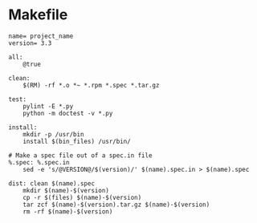 # Makefile
	name= project_name
	version= 3.3
	
	all: 
		@true
	
	clean:
		$(RM) -rf *.o *~ *.rpm *.spec *.tar.gz
	
	test:
		pylint -E *.py
		python -m doctest -v *.py
	
	install:
		mkdir -p /usr/bin
		install $(bin_files) /usr/bin/
	
	# Make a spec file out of a spec.in file
	%.spec: %.spec.in
		sed -e 's/@VERSION@/$(version)/' $(name).spec.in > $(name).spec
	
	dist: clean $(name).spec
		mkdir $(name)-$(version)
		cp -r $(files) $(name)-$(version)
		tar zcf $(name)-$(version).tar.gz $(name)-$(version)
		rm -rf $(name)-$(version)

